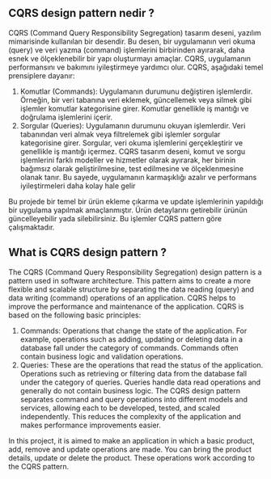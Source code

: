## CQRS design pattern nedir ?

CQRS (Command Query Responsibility Segregation) tasarım deseni, yazılım mimarisinde kullanılan bir desendir. 
Bu desen, bir uygulamanın veri okuma (query) ve veri yazma (command) işlemlerini birbirinden ayırarak, daha esnek ve ölçeklenebilir bir yapı oluşturmayı amaçlar. 
CQRS, uygulamanın performansını ve bakımını iyileştirmeye yardımcı olur.
CQRS, aşağıdaki temel prensiplere dayanır:
1. Komutlar (Commands): Uygulamanın durumunu değiştiren işlemlerdir. Örneğin, bir veri tabanına veri eklemek, güncellemek veya silmek gibi işlemler komutlar kategorisine girer. Komutlar genellikle iş mantığı ve doğrulama işlemlerini içerir.
2. Sorgular (Queries): Uygulamanın durumunu okuyan işlemlerdir. Veri tabanından veri almak veya filtrelemek gibi işlemler sorgular kategorisine girer. Sorgular, veri okuma işlemlerini gerçekleştirir ve genellikle iş mantığı içermez.
CQRS tasarım deseni, komut ve sorgu işlemlerini farklı modeller ve hizmetler olarak ayırarak, her birinin bağımsız olarak geliştirilmesine, test edilmesine ve ölçeklenmesine olanak tanır. Bu sayede, uygulamanın karmaşıklığı azalır ve performans iyileştirmeleri daha kolay hale gelir


Bu projede bir temel bir ürün ekleme çıkarma ve update işlemlerinin yapıldığı bir uygulama yapılmak amaçlanmıştır. Ürün detaylarını getirebilir ürünün güncelleyebilir yada silebilirsiniz. Bu işlemler CQRS pattern göre çalışmaktadır. 


## What is CQRS design pattern ?

The CQRS (Command Query Responsibility Segregation) design pattern is a pattern used in software architecture.
This pattern aims to create a more flexible and scalable structure by separating the data reading (query) and data writing (command) operations of an application.
CQRS helps to improve the performance and maintenance of the application.
CQRS is based on the following basic principles:
1. Commands: Operations that change the state of the application. For example, operations such as adding, updating or deleting data in a database fall under the category of commands. Commands often contain business logic and validation operations.
2. Queries: These are the operations that read the status of the application. Operations such as retrieving or filtering data from the database fall under the category of queries. Queries handle data read operations and generally do not contain business logic.
The CQRS design pattern separates command and query operations into different models and services, allowing each to be developed, tested, and scaled independently. This reduces the complexity of the application and makes performance improvements easier.


In this project, it is aimed to make an application in which a basic product, add, remove and update operations are made. You can bring the product details, update or delete the product. These operations work according to the CQRS pattern.
